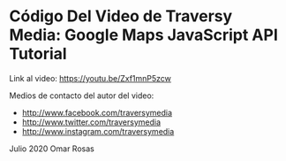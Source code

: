 # Código Del Video de Traversy Media: Google Maps JavaScript API Tutorial

Link al video: https://youtu.be/Zxf1mnP5zcw

Medios de contacto del autor del video:
* http://www.facebook.com/traversymedia
* http://www.twitter.com/traversymedia
* http://www.instagram.com/traversymedia

Julio 2020
Omar Rosas